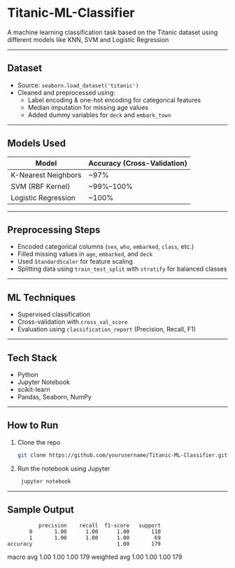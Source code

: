 # Titanic-ML-Classifier
A machine learning classification task based on the Titanic dataset using different models like KNN, SVM and Logistic Regression

---

## Dataset

- Source: `seaborn.load_dataset('titanic')`
- Cleaned and preprocessed using:
  - Label encoding & one-hot encoding for categorical features
  - Median imputation for missing age values
  - Added dummy variables for `deck` and `embark_town`

---

## Models Used

| Model                | Accuracy (Cross-Validation) |
|---------------------|-----------------------------|
| K-Nearest Neighbors |  ~97%                      |
| SVM (RBF Kernel)     |  ~99%–100%                |
| Logistic Regression |  ~100%                     |

---

## Preprocessing Steps

- Encoded categorical columns (`sex`, `who`, `embarked`, `class`, etc.)
- Filled missing values in `age`, `embarked`, and `deck`
- Used `StandardScaler` for feature scaling
- Splitting data using `train_test_split` with `stratify` for balanced classes

---

## ML Techniques

- Supervised classification
- Cross-validation with `cross_val_score`
- Evaluation using `classification_report` (Precision, Recall, F1)

---

## Tech Stack

- Python 
- Jupyter Notebook 
- scikit-learn 
- Pandas, Seaborn, NumPy

---

## How to Run

1. Clone the repo  
   ```bash
   git clone https://github.com/yourusername/Titanic-ML-Classifier.git
   ```
2. Run the notebook using Jupyter
   ```bash
    jupyter notebook
   ```
   
---

## Sample Output

              precision    recall  f1-score   support
           0       1.00      1.00      1.00       110
           1       1.00      1.00      1.00        69
    accuracy                           1.00       179
   macro avg       1.00      1.00      1.00       179
weighted avg       1.00      1.00      1.00       179

